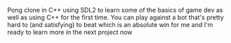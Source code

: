 Pong clone in C++ using SDL2 to learn some of the basics of game dev as well as using C++ for the first time. You can play against a bot that's pretty hard to (and satisfying) to beat which is an absolute win for me and I'm ready to learn more in the next project now
